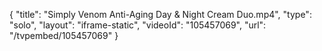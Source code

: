 {
    "title": "Simply Venom Anti-Aging Day &amp; Night Cream Duo.mp4",
    "type": "solo",
    "layout": "iframe-static",
    "videoId": "105457069",
    "url": "\/tvpembed\/105457069"
}
